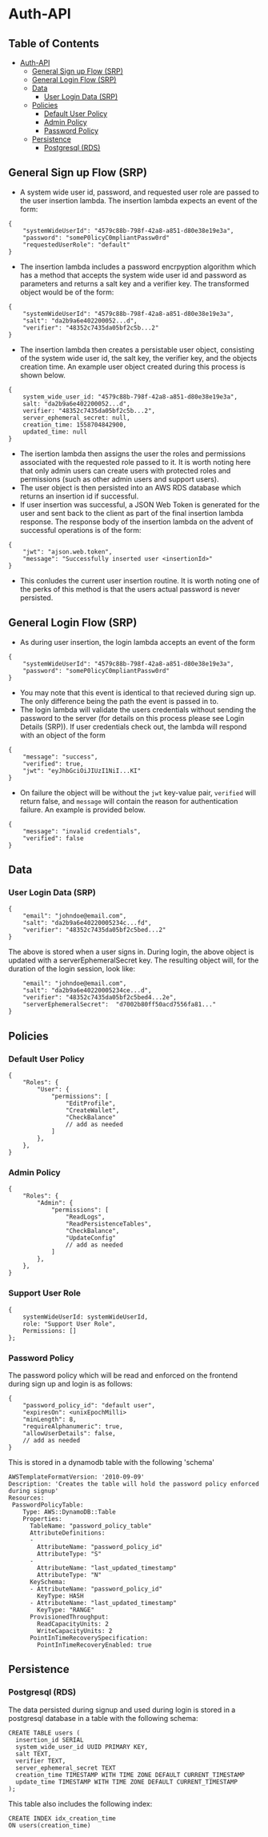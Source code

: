 # Auth-API

## Table of Contents

   * [Auth-API](#auth-api)
      * [General Sign up Flow (SRP)](#general-sign-up-flow-srp)
      * [General Login Flow (SRP)](#general-login-flow-srp)
      * [Data](#data)
         * [User Login Data (SRP)](#user-login-data-srp)
      * [Policies](#policies)
         * [Default User Policy](#default-user-policy)
         * [Admin Policy](#admin-policy)
         * [Password Policy](#password-policy)
      * [Persistence](#persistence)
         * [Postgresql (RDS)](#postgresql-rds)


## General Sign up Flow (SRP)

* A system wide user id, password, and requested user role are passed to the user insertion lambda. The insertion lambda expects an event of the form:
```
{
    "systemWideUserId": "4579c88b-798f-42a8-a851-d80e38e19e3a",
    "password": "someP0licyC0mpliantPassw0rd"
    "requestedUserRole": "default"
}
```
* The insertion lambda includes a password encrpyption algorithm which has a method that accepts the system wide user id and password as parameters and returns a salt key and a verifier key. The transformed object would be of the form:
```
{
    "systemWideUserId": "4579c88b-798f-42a8-a851-d80e38e19e3a",
    "salt": "da2b9a6e402200052...d",
    "verifier": "48352c7435da05bf2c5b...2"
}
```
* The insertion lambda then creates a persistable user object, consisting of the system wide user id, the salt key, the verifier key, and the objects creation time. An example user object created during this process is shown below.
```
{
    system_wide_user_id: "4579c88b-798f-42a8-a851-d80e38e19e3a",
    salt: "da2b9a6e402200052...d",
    verifier: "48352c7435da05bf2c5b...2",
    server_ephemeral_secret: null,
    creation_time: 1558704842900,
    updated_time: null
}
```
* The isertion lambda then assigns the user the roles and permissions associated with the requested role passed to it. It is worth noting here that only admin users can create users with protected roles and permissions (such as other admin users and support users).
* The user object is then persisted into an AWS RDS database which returns an insertion id if successful.
* If user insertion was successful, a JSON Web Token is generated for the user and sent back to the client as part of the final insertion lambda response. The response body of the insertion lambda on the advent of successful operations is of the form:
```
{
    "jwt": "ajson.web.token",
    "message": "Successfully inserted user <insertionId>"
}
```

* This conludes the current user insertion routine. It is worth noting one of the perks of this method is that the users actual password is never persisted.

## General Login Flow (SRP)
* As during user insertion, the login lambda accepts an event of the form
```
{
    "systemWideUserId": "4579c88b-798f-42a8-a851-d80e38e19e3a",
    "password": "someP0licyC0mpliantPassw0rd"
}
```
* You may note that this event is identical to that recieved during sign up. The only difference being the path the event is passed in to.
* The login lambda will validate the users credentials without sending the password to the server (for details on this process please see Login Details (SRP)). If user credentials check out, the lambda will respond with an object of the form
```
{
    "message": "success",
    "verified": true,
    "jwt": "eyJhbGciOiJIUzI1NiI...KI"
}
```
* On failure the object will be without the `jwt` key-value pair, `verified` will return false, and `message` will contain the reason for authentication failure. An example is provided below.
```
{
    "message": "invalid credentials",
    "verified": false
}
```

## Data
### User Login Data (SRP)
```
{
    "email": "johndoe@email.com",
    "salt": "da2b9a6e40220005234c...fd",
    "verifier": "48352c7435da05bf2c5bed...2"
}
```
The above is stored when a user signs in. During login, the above object is updated with a serverEphemeralSecret key. The resulting object will, for the duration of the login session, look like:
```
    "email": "johndoe@email.com",
    "salt": "da2b9a6e40220005234ce...d",
    "verifier": "48352c7435da05bf2c5bed4...2e",
	"serverEphemeralSecret":  "d7002b80ff50acd7556fa81..."
}
```
## Policies
### Default User Policy
```
{
    "Roles": {
        "User": {
            "permissions": [
                "EditProfile",
                "CreateWallet",
                "CheckBalance"
                // add as needed
            ]
        },
    },
}
```
### Admin Policy
```
{
    "Roles": {
        "Admin": {
            "permissions": [
                "ReadLogs",
                "ReadPersistenceTables",
                "CheckBalance",
                "UpdateConfig"
                // add as needed
            ]
        },
    },
}
```
### Support User Role
```
{
    systemWideUserId: systemWideUserId,
    role: "Support User Role",
    Permissions: []
};
```

### Password Policy
The password policy which will be read and enforced on the frontend during sign up and login is as follows:
```
{
    "password_policy_id": "default user",
    "expiresOn": <unixEpochMilli>
    "minLength": 8,
    "requireAlphanumeric": true,
    "allowUserDetails": false,
	// add as needed
}
```
This is stored in a dynamodb table with the following 'schema'
```
AWSTemplateFormatVersion: '2010-09-09'
Description: 'Creates the table will hold the password policy enforced during signup'
Resources:
 PasswordPolicyTable:
    Type: AWS::DynamoDB::Table
    Properties:
      TableName: "password_policy_table"
      AttributeDefinitions:
      -
        AttributeName: "password_policy_id"
        AttributeType: "S"
      -
        AttributeName: "last_updated_timestamp"
        AttributeType: "N"
      KeySchema:
      - AttributeName: "password_policy_id"
        KeyType: HASH
      - AttributeName: "last_updated_timestamp"
        KeyType: "RANGE"
      ProvisionedThroughput:
        ReadCapacityUnits: 2
        WriteCapacityUnits: 2
      PointInTimeRecoverySpecification:
        PointInTimeRecoveryEnabled: true

```


## Persistence
### Postgresql (RDS)
The data persisted during signup and used during login is stored in a postgresql database in a table with the following schema:
```
CREATE TABLE users (
  insertion_id SERIAL
  system_wide_user_id UUID PRIMARY KEY,
  salt TEXT,
  verifier TEXT,
  server_ephemeral_secret TEXT
  creation_time TIMESTAMP WITH TIME ZONE DEFAULT CURRENT_TIMESTAMP
  update_time TIMESTAMP WITH TIME ZONE DEFAULT CURRENT_TIMESTAMP
);
```
This table also includes the following index:
```
CREATE INDEX idx_creation_time
ON users(creation_time)
```
